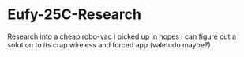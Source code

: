 # Eufy-25C-Research
Research into a cheap robo-vac i picked up in hopes i can figure out a solution to its crap wireless and forced app (valetudo maybe?)
